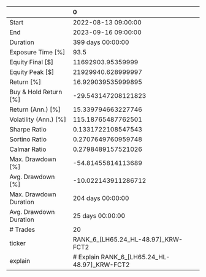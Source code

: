 |                        | 0                                            |
|:-----------------------|:---------------------------------------------|
| Start                  | 2022-08-13 09:00:00                          |
| End                    | 2023-09-16 09:00:00                          |
| Duration               | 399 days 00:00:00                            |
| Exposure Time [%]      | 93.5                                         |
| Equity Final [$]       | 11692903.95359999                            |
| Equity Peak [$]        | 21929940.628999997                           |
| Return [%]             | 16.929039535999895                           |
| Buy & Hold Return [%]  | -29.543147208121823                          |
| Return (Ann.) [%]      | 15.339794663227746                           |
| Volatility (Ann.) [%]  | 115.18765487762501                           |
| Sharpe Ratio           | 0.1331722108547543                           |
| Sortino Ratio          | 0.2707649760959748                           |
| Calmar Ratio           | 0.2798489157521026                           |
| Max. Drawdown [%]      | -54.81455814113689                           |
| Avg. Drawdown [%]      | -10.022143911286712                          |
| Max. Drawdown Duration | 204 days 00:00:00                            |
| Avg. Drawdown Duration | 25 days 00:00:00                             |
| # Trades               | 20                                           |
| ticker                 | RANK_6_[LH65.24_HL-48.97]_KRW-FCT2           |
| explain                | # Explain RANK_6_[LH65.24_HL-48.97]_KRW-FCT2 |